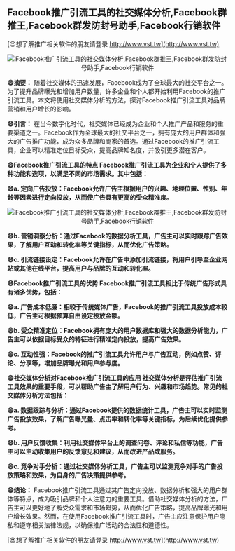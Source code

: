 ## **Facebook推广引流工具的社交媒体分析,Facebook群推王,Facebook群发防封号助手,Facebook行销软件**

[😍想了解推广相关软件的朋友请登录 http://www.vst.tw](http://www.vst.tw)

 <center><img src="https://vst.tw/MP4/tuiguang/png/5.png" alt="Facebook推广引流工具的社交媒体分析,Facebook群推王,Facebook群发防封号助手,Facebook行销软件"></center>

**😄摘要：**
随着社交媒体的迅速发展，Facebook成为了全球最大的社交平台之一。为了提升品牌曝光和增加用户数量，许多企业和个人都开始利用Facebook的推广引流工具。本文将使用社交媒体分析的方法，探讨Facebook推广引流工具对品牌营销和用户增长的影响。

**😄引言：**
在当今数字化时代，社交媒体已经成为企业和个人推广产品和服务的重要渠道之一。Facebook作为全球最大的社交平台之一，拥有庞大的用户群体和强大的广告推广功能，成为众多品牌和商家的首选。通过Facebook的推广引流工具，企业可以精准定位目标受众，提高品牌知名度，并吸引更多潜在客户。

**😄Facebook推广引流工具的特点 Facebook推广引流工具为企业和个人提供了多种功能和选项，以满足不同的市场需求。其中包括：**

**😄a. 定向广告投放：Facebook允许广告主根据用户的兴趣、地理位置、性别、年龄等因素进行定向投放，从而使广告具有更高的受众精准度。**

 <center><img src="https://vst.tw/MP4/tuiguang/png/4.png" alt="Facebook推广引流工具的社交媒体分析,Facebook群推王,Facebook群发防封号助手,Facebook行销软件"></center>

**😄b. 营销洞察分析：通过Facebook的数据分析工具，广告主可以实时跟踪广告效果，了解用户互动和转化率等关键指标，从而优化广告策略。**

**😄c. 引流链接设定：Facebook允许在广告中添加引流链接，将用户引导至企业网站或其他在线平台，提高用户与品牌的互动和转化率。**

**😄Facebook推广引流工具的优势 Facebook推广引流工具相比于传统广告形式具有诸多优势，包括：**

**😄a. 广告成本低廉：相较于传统媒体广告，Facebook的推广引流工具投放成本较低，广告主可根据预算自由设定投放金额。**

**😄b. 受众精准定位：Facebook拥有庞大的用户数据库和强大的数据分析能力，广告主可以依据目标受众的特征进行精准定向投放，提高广告效果。**

**😄c. 互动性强：Facebook的推广引流工具允许用户与广告互动，例如点赞、评论、分享等，增加品牌曝光和用户参与度。**

**😄社交媒体分析对Facebook推广引流工具的应用 社交媒体分析是评估推广引流工具效果的重要手段，可以帮助广告主了解用户行为、兴趣和市场趋势。常见的社交媒体分析方法包括：**

**😄a. 数据跟踪与分析：通过Facebook提供的数据统计工具，广告主可以实时监测广告投放效果，了解广告曝光量、点击率和转化率等关键指标，为后续优化提供参考。**

**😄b. 用户反馈收集：利用社交媒体平台上的调查问卷、评论和私信等功能，广告主可以主动收集用户的反馈意见和建议，从而改进产品或服务。**

**😄c. 竞争对手分析：通过社交媒体分析工具，广告主可以监测竞争对手的广告投放策略和效果，为自身的广告决策提供参考。**

**😄结论：**
Facebook推广引流工具通过其广告定向投放、数据分析和强大的用户群体等特点，成为吸引品牌和个人注意力的重要工具。借助社交媒体分析的方法，广告主可以更好地了解受众需求和市场趋势，从而优化广告策略，提高品牌曝光和用户增长效果。然而，在使用Facebook推广引流工具时，广告主应注意保护用户隐私和遵守相关法律法规，以确保推广活动的合法性和道德性。

[😍想了解推广相关软件的朋友请登录 http://www.vst.tw](http://www.vst.tw)



